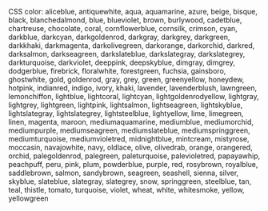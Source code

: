 CSS color:
                aliceblue, antiquewhite, aqua, aquamarine, azure,
                beige, bisque, black, blanchedalmond, blue,
                blueviolet, brown, burlywood, cadetblue,
                chartreuse, chocolate, coral, cornflowerblue,
                cornsilk, crimson, cyan, darkblue, darkcyan,
                darkgoldenrod, darkgray, darkgrey, darkgreen,
                darkkhaki, darkmagenta, darkolivegreen, darkorange,
                darkorchid, darkred, darksalmon, darkseagreen,
                darkslateblue, darkslategray, darkslategrey,
                darkturquoise, darkviolet, deeppink, deepskyblue,
                dimgray, dimgrey, dodgerblue, firebrick,
                floralwhite, forestgreen, fuchsia, gainsboro,
                ghostwhite, gold, goldenrod, gray, grey, green,
                greenyellow, honeydew, hotpink, indianred, indigo,
                ivory, khaki, lavender, lavenderblush, lawngreen,
                lemonchiffon, lightblue, lightcoral, lightcyan,
                lightgoldenrodyellow, lightgray, lightgrey,
                lightgreen, lightpink, lightsalmon, lightseagreen,
                lightskyblue, lightslategray, lightslategrey,
                lightsteelblue, lightyellow, lime, limegreen,
                linen, magenta, maroon, mediumaquamarine,
                mediumblue, mediumorchid, mediumpurple,
                mediumseagreen, mediumslateblue, mediumspringgreen,
                mediumturquoise, mediumvioletred, midnightblue,
                mintcream, mistyrose, moccasin, navajowhite, navy,
                oldlace, olive, olivedrab, orange, orangered,
                orchid, palegoldenrod, palegreen, paleturquoise,
                palevioletred, papayawhip, peachpuff, peru, pink,
                plum, powderblue, purple, red, rosybrown,
                royalblue, saddlebrown, salmon, sandybrown,
                seagreen, seashell, sienna, silver, skyblue,
                slateblue, slategray, slategrey, snow, springgreen,
                steelblue, tan, teal, thistle, tomato, turquoise,
                violet, wheat, white, whitesmoke, yellow,
                yellowgreen